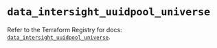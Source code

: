 # `data_intersight_uuidpool_universe`

Refer to the Terraform Registry for docs: [`data_intersight_uuidpool_universe`](https://registry.terraform.io/providers/ciscodevnet/intersight/1.0.71/docs/data-sources/uuidpool_universe).
